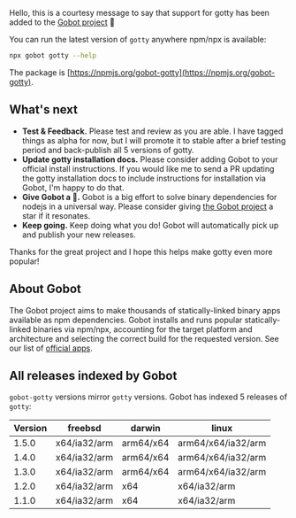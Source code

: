 Hello, this is a courtesy message to say that support for gotty has been added to the [Gobot project](https://www.npmjs.com/package/gobot) 🎸

You can run the latest version of `gotty` anywhere npm/npx is available:

```bash
npx gobot gotty --help
```

The package is [https://npmjs.org/gobot-gotty](https://npmjs.org/gobot-gotty).

## What's next

- **Test & Feedback.** Please test and review as you are able. I have tagged things as alpha for now, but I will promote it to stable after a brief testing period and back-publish all 5 versions of gotty.
- **Update gotty installation docs.** Please consider adding Gobot to your official install instructions. If you would like me to send a PR updating the gotty installation docs to include instructions for installation via Gobot, I'm happy to do that.
- **Give Gobot a 💫.** Gobot is a big effort to solve binary dependencies for nodejs in a universal way. Please consider giving [the Gobot project](https://github.com/benallfree/gobot) a star if it resonates.
- **Keep going.** Keep doing what you do! Gobot will automatically pick up and publish your new releases.

Thanks for the great project and I hope this helps make gotty even more popular!

## About Gobot

The Gobot project aims to make thousands of statically-linked binary apps available as npm dependencies. Gobot installs and runs popular statically-linked binaries via npm/npx, accounting for the target platform and architecture and selecting the correct build for the requested version. See our list of [official apps](https://www.npmjs.com/package/gobot#official-gobot-apps).

## All releases indexed by Gobot

`gobot-gotty` versions mirror `gotty` versions. Gobot has indexed 5 releases of `gotty`:

| Version | freebsd      | darwin    | linux              |
| ------- | ------------ | --------- | ------------------ |
| 1.5.0   | x64/ia32/arm | arm64/x64 | arm64/x64/ia32/arm |
| 1.4.0   | x64/ia32/arm | arm64/x64 | arm64/x64/ia32/arm |
| 1.3.0   | x64/ia32/arm | arm64/x64 | arm64/x64/ia32/arm |
| 1.2.0   | x64/ia32/arm | x64       | x64/ia32/arm       |
| 1.1.0   | x64/ia32/arm | x64       | x64/ia32/arm       |
